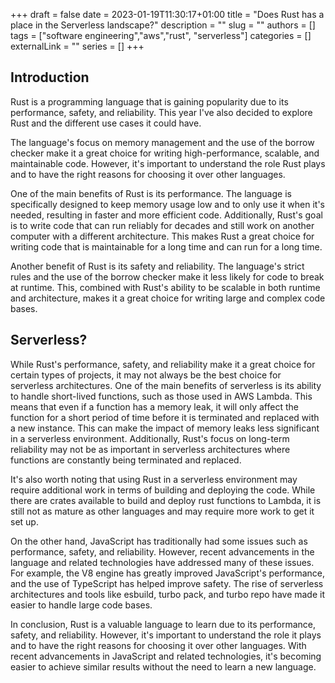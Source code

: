 +++
draft = false
date = 2023-01-19T11:30:17+01:00
title = "Does Rust has a place in the Serverless landscape?"
description = ""
slug = ""
authors = []
tags = ["software engineering","aws","rust", "serverless"]
categories = []
externalLink = ""
series = []
+++

## Introduction
Rust is a programming language that is gaining popularity due to its performance, safety, and reliability. This year I've also decided to explore Rust and the different use cases it could have.

The language's focus on memory management and the use of the borrow checker make it a great choice for writing high-performance, scalable, and maintainable code. However, it's important to understand the role Rust plays and to have the right reasons for choosing it over other languages.

One of the main benefits of Rust is its performance. The language is specifically designed to keep memory usage low and to only use it when it's needed, resulting in faster and more efficient code. Additionally, Rust's goal is to write code that can run reliably for decades and still work on another computer with a different architecture. This makes Rust a great choice for writing code that is maintainable for a long time and can run for a long time.

Another benefit of Rust is its safety and reliability. The language's strict rules and the use of the borrow checker make it less likely for code to break at runtime. This, combined with Rust's ability to be scalable in both runtime and architecture, makes it a great choice for writing large and complex code bases.

## Serverless?
While Rust's performance, safety, and reliability make it a great choice for certain types of projects, it may not always be the best choice for serverless architectures. One of the main benefits of serverless is its ability to handle short-lived functions, such as those used in AWS Lambda. This means that even if a function has a memory leak, it will only affect the function for a short period of time before it is terminated and replaced with a new instance. This can make the impact of memory leaks less significant in a serverless environment. Additionally, Rust's focus on long-term reliability may not be as important in serverless architectures where functions are constantly being terminated and replaced.

It's also worth noting that using Rust in a serverless environment may require additional work in terms of building and deploying the code. While there are crates available to build and deploy rust functions to Lambda, it is still not as mature as other languages and may require more work to get it set up.

On the other hand, JavaScript has traditionally had some issues such as performance, safety, and reliability. However, recent advancements in the language and related technologies have addressed many of these issues. For example, the V8 engine has greatly improved JavaScript's performance, and the use of TypeScript has helped improve safety. The rise of serverless architectures and tools like esbuild, turbo pack, and turbo repo have made it easier to handle large code bases.

In conclusion, Rust is a valuable language to learn due to its performance, safety, and reliability. However, it's important to understand the role it plays and to have the right reasons for choosing it over other languages. With recent advancements in JavaScript and related technologies, it's becoming easier to achieve similar results without the need to learn a new language.